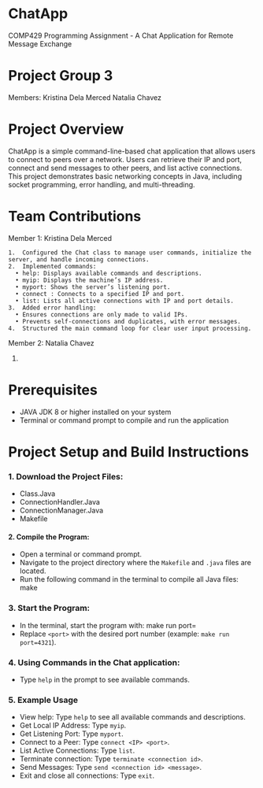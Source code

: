 # ChatApp 

COMP429 Programming Assignment - A Chat Application for Remote Message Exchange

# Project Group 3

Members:
Kristina Dela Merced
Natalia Chavez 

# Project Overview

ChatApp is a simple command-line-based chat application that allows users to connect to peers over a network. Users can retrieve their IP and port, connect and send messages to other peers, and list active connections. This project demonstrates basic networking concepts in Java, including socket programming, error handling, and multi-threading.

# Team Contributions

Member 1: Kristina Dela Merced

	1.	Configured the Chat class to manage user commands, initialize the server, and handle incoming connections.
	2.	Implemented commands:
 	  •	help: Displays available commands and descriptions.
	  •	myip: Displays the machine’s IP address.
	  •	myport: Shows the server’s listening port.
	  •	connect : Connects to a specified IP and port.
	  •	list: Lists all active connections with IP and port details.
	3.	Added error handling:
	  •	Ensures connections are only made to valid IPs.
	  •	Prevents self-connections and duplicates, with error messages.
	4.	Structured the main command loop for clear user input processing.

Member 2: Natalia Chavez

  1. 



# Prerequisites

- JAVA JDK 8 or higher installed on your system
- Terminal or command prompt to compile and run the application

# Project Setup and Build Instructions

### 1.	Download the Project Files:
- Class.Java
- ConnectionHandler.Java
- ConnectionManager.Java
- Makefile
       
#### 2.	Compile the Program:
- Open a terminal or command prompt.
- Navigate to the project directory where the `Makefile` and `.java` files are located.
- Run the following command in the terminal to compile all Java files: make

### 3. Start the Program:
- In the terminal, start the program with: make run port=<port>
- Replace `<port>` with the desired port number (example: `make run port=4321`).
  
### 4. Using Commands in the Chat application:
- Type `help` in the prompt to see available commands.

### 5. Example Usage

- View help: Type `help` to see all available commands and descriptions.
- Get Local IP Address: Type `myip`.
- Get Listening Port: Type `myport`.
- Connect to a Peer: Type `connect <IP> <port>`.
- List Active Connections: Type `list`.
- Terminate connection: Type `terminate <connection id>`.
- Send Messages: Type `send <connection id> <message>`.
- Exit and close all connections: Type `exit`.
